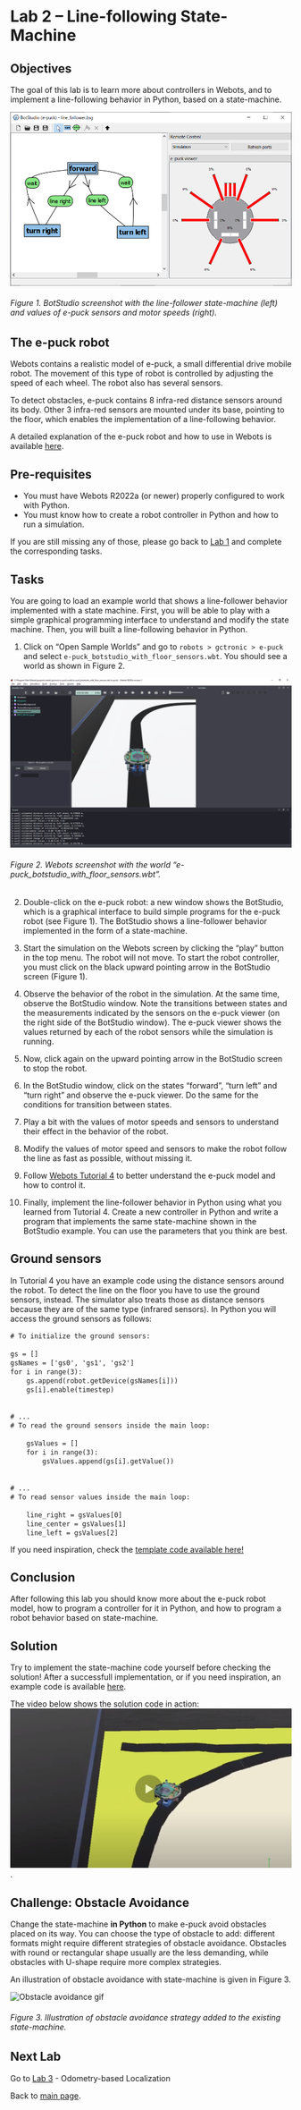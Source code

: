 # Lab 2 – Line-following State-Machine

## Objectives
The goal of this lab is to learn more about controllers in Webots, and to implement a line-following behavior in Python, based on a state-machine. 

![BotStudio screenshot](../Lab2/BotStudio.png)
###### Figure 1. BotStudio screenshot with the line-follower state-machine (left) and values of e-puck sensors and motor speeds (right).

## The e-puck robot
Webots contains a realistic model of e-puck, a small differential drive mobile robot. The movement of this type of robot is controlled by adjusting the speed of each wheel. The robot also has several sensors. 

To detect obstacles, e-puck contains 8 infra-red distance sensors around its body. Other 3 infra-red sensors are mounted under its base, pointing to the floor, which enables the implementation of a line-following behavior. 

A detailed explanation of the e-puck robot and how to use in Webots is available [here](https://cyberbotics.com/doc/guide/epuck).

## Pre-requisites
* You must have Webots R2022a (or newer) properly configured to work with Python. 
* You must know how to create a robot controller in Python and how to run a simulation. 

If you are still missing any of those, please go back to [Lab 1](../Lab1/ReadMe.md) and complete the corresponding tasks.

## Tasks
You are going to load an example world that shows a line-follower behavior implemented with a state machine. First, you will be able to play with a simple graphical programming interface to understand and modify the state machine. Then, you will built a line-following behavior in Python.

1. Click on “Open Sample Worlds” and go to `robots > gctronic > e-puck` and select `e-puck_botstudio_with_floor_sensors.wbt`. You should see a world as shown in Figure 2.

![Webots screenshot with e-puck](../Lab2/Webots_screenshot_with_e-puck.png)
###### Figure 2. Webots screenshot with the world “e-puck_botstudio_with_floor_sensors.wbt”.


2. Double-click on the e-puck robot: a new window shows the BotStudio, which is a graphical interface to build simple programs for the e-puck robot (see Figure 1). The BotStudio shows a line-follower behavior implemented in the form of a state-machine.

3. Start the simulation on the Webots screen by clicking the “play” button in the top menu. The robot will not move. To start the robot controller, you must click on the black upward pointing arrow in the BotStudio screen (Figure 1). 

4. Observe the behavior of the robot in the simulation. At the same time, observe the BotStudio window. Note the transitions between states and the measurements indicated by the sensors on the e-puck viewer (on the right side of the BotStudio window). The e-puck viewer shows the values returned by each of the robot sensors while the simulation is running. 

5. Now, click again on the upward pointing arrow in the BotStudio screen to stop the robot.

6. In the BotStudio window, click on the states “forward”, “turn left” and “turn right” and observe the e-puck viewer. Do the same for the conditions for transition between states. 

7. Play a bit with the values of motor speeds and sensors to understand their effect in the behavior of the robot. 

8. Modify the values of motor speed and sensors to make the robot follow the line as fast as possible, without missing it. 

9. Follow [Webots Tutorial 4](https://cyberbotics.com/doc/guide/tutorial-4-more-about-controllers?tab-language=python) to better understand the e-puck model and how to control it.

10. Finally, implement the line-follower behavior in Python using what you learned from Tutorial 4. Create a new controller in Python and write a program that implements the same state-machine shown in the BotStudio example. You can use the parameters that you think are best. 

## Ground sensors
In Tutorial 4 you have an example code using the distance sensors around the robot. To detect the line on the floor you have to use the ground sensors, instead. The simulator also treats those as distance sensors because they are of the same type (infrared sensors). In Python you will access the ground sensors as follows:

```
# To initialize the ground sensors:

gs = []
gsNames = ['gs0', 'gs1', 'gs2']
for i in range(3):
    gs.append(robot.getDevice(gsNames[i]))
    gs[i].enable(timestep)


# ...
# To read the ground sensors inside the main loop:

    gsValues = []
    for i in range(3):
        gsValues.append(gs[i].getValue())
    
    
# ...
# To read sensor values inside the main loop:

    line_right = gsValues[0]
    line_center = gsValues[1]
    line_left = gsValues[2]

```

If you need inspiration, check the [template code available here!](../Lab2/line_following_template.py)

## Conclusion
After following this lab you should know more about the e-puck robot model, how to program a controller for it in Python, and how to program a robot behavior based on state-machine. 

## Solution
Try to implement the state-machine code yourself before checking the solution! After a successfull implementation, or if you need inspiration, an example code is available [here](../Lab2/line_following_behavior.py).

The video below shows the solution code in action:
[![Video screenshot](../Lab2/line-follower_video_screenshot.png)](https://youtu.be/nW06dLEe-AU).

## Challenge: Obstacle Avoidance
Change the state-machine **in Python** to make e-puck avoid obstacles placed on its way. You can choose the type of obstacle to add: different formats might require different strategies of obstacle avoidance. Obstacles with round or rectangular shape usually are the less demanding, while obstacles with U-shape require more complex strategies.

An illustration of obstacle avoidance with state-machine is given in Figure 3.

![Obstacle avoidance gif](../Lab2/obstacle_avoidance.gif)
###### Figure 3. Illustration of obstacle avoidance strategy added to the existing state-machine.

## Next Lab
Go to [Lab 3](../Lab3/ReadMe.md) - Odometry-based Localization

Back to [main page](../README.md).
